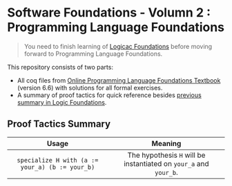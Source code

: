# Software Foundations - Volumn 2 : Programming Language Foundations

> You need to finish learning of [Logicac Foundations](https://softwarefoundations.cis.upenn.edu/lf-current/index.html) before moving forward to Programming Language Foundations.

This repository consists of two parts:

- All coq files from [Online Programming Language Foundations Textbook](https://softwarefoundations.cis.upenn.edu/plf-current/index.html) (version 6.6) with solutions for all formal exercises.
- A summary of proof tactics for quick reference besides [previous summary in Logic Foundations](https://github.com/JacyCui/SF-LF).



## Proof Tactics Summary

|                      Usage                      |                           Meaning                            |
| :---------------------------------------------: | :----------------------------------------------------------: |
| `specialize H with (a := your_a) (b := your_b)` | The hypothesis `H` will be instantiated on `your_a` and `your_b`. |

